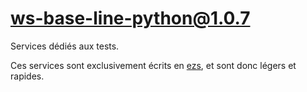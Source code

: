 # ws-base-line-python@1.0.7

Services dédiés aux tests.

Ces services sont exclusivement écrits en
[ezs](https://inist-cnrs.github.io/ezs/#/), et sont donc légers et rapides.
